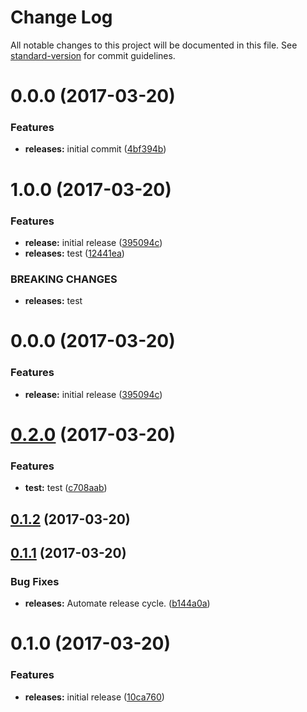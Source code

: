 # Change Log

All notable changes to this project will be documented in this file. See [standard-version](https://github.com/conventional-changelog/standard-version) for commit guidelines.

<a name="0.0.0"></a>
# 0.0.0 (2017-03-20)


### Features

* **releases:** initial commit ([4bf394b](https://github.com/joefraley/meridian-git-commits/commit/4bf394b))



<a name="1.0.0"></a>
# 1.0.0 (2017-03-20)


### Features

* **release:** initial release ([395094c](https://github.com/joefraley/meridian-git-commits/commit/395094c))
* **releases:** test ([12441ea](https://github.com/joefraley/meridian-git-commits/commit/12441ea))


### BREAKING CHANGES

* **releases:** test



<a name="0.0.0"></a>
# 0.0.0 (2017-03-20)


### Features

* **release:** initial release ([395094c](https://github.com/joefraley/meridian-git-commits/commit/395094c))



<a name="0.2.0"></a>
# [0.2.0](https://github.com/joefraley/meridian-git-commits/compare/v0.1.2...v0.2.0) (2017-03-20)


### Features

* **test:** test ([c708aab](https://github.com/joefraley/meridian-git-commits/commit/c708aab))



<a name="0.1.2"></a>
## [0.1.2](https://github.com/joefraley/meridian-git-commits/compare/v0.1.1...v0.1.2) (2017-03-20)



<a name="0.1.1"></a>
## [0.1.1](https://github.com/joefraley/meridian-git-commits/compare/v0.1.0...v0.1.1) (2017-03-20)


### Bug Fixes

* **releases:** Automate release cycle. ([b144a0a](https://github.com/joefraley/meridian-git-commits/commit/b144a0a))



<a name="0.1.0"></a>
# 0.1.0 (2017-03-20)


### Features

* **releases:** initial release ([10ca760](https://github.com/joefraley/meridian-git-commits/commit/10ca760))
